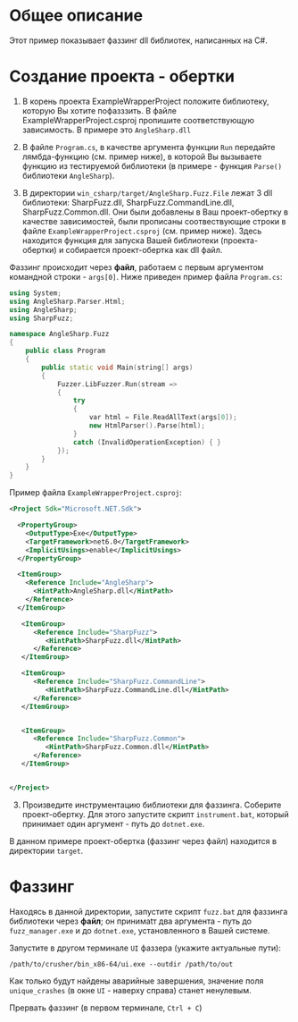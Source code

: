 # Общее описание

Этот пример показывает фаззинг dll библиотек, написанных на C#.

# Создание проекта - обертки
1. В корень проекта ExampleWrapperProject положите библиотеку, которую Вы хотите пофазззить.
   В файле ExampleWrapperProject.csproj пропишите соответствующую зависимость. В примере это `AngleSharp.dll`

2. В файле `Program.cs`, в качестве аргумента функции `Run` передайте лямбда-функцию (см. пример ниже),
   в которой Вы вызываете функцию из тестируемой библиотеки (в примере - функция `Parse()` библиотеки  `AngleSharp`).

3. В директории `win_csharp/target/AngleSharp.Fuzz.File` лежат 3 dll библиотеки: SharpFuzz.dll, SharpFuzz.CommandLine.dll,
   SharpFuzz.Common.dll. Они были добавлены в Ваш проект-обертку в качестве зависимостей, были прописаны соотвествующие
   строки в файле `ExampleWrapperProject.csproj` (см. пример ниже). Здесь находится функция для запуска Вашей библиотеки (проекта-обертки) 
   и собирается проект-обертка как dll файл.

Фаззинг происходит через **файл**, работаем с первым аргументом командной строки - `args[0]`. Ниже
приведен пример файла `Program.cs`:

```c++
using System;
using AngleSharp.Parser.Html;
using AngleSharp;
using SharpFuzz;

namespace AngleSharp.Fuzz
{
	public class Program
	{
		public static void Main(string[] args)
		{
			Fuzzer.LibFuzzer.Run(stream =>
			{
				try
				{
					var html = File.ReadAllText(args[0]);
					new HtmlParser().Parse(html);
				}
				catch (InvalidOperationException) { }
			});
		}
	}
}

```

Пример файла `ExampleWrapperProject.csproj`:

```xml
<Project Sdk="Microsoft.NET.Sdk">

  <PropertyGroup>
    <OutputType>Exe</OutputType>
    <TargetFramework>net6.0</TargetFramework>
    <ImplicitUsings>enable</ImplicitUsings>
  </PropertyGroup>

  <ItemGroup>
    <Reference Include="AngleSharp">
      <HintPath>AngleSharp.dll</HintPath>
    </Reference>
  </ItemGroup>

   <ItemGroup>
      <Reference Include="SharpFuzz">
         <HintPath>SharpFuzz.dll</HintPath>
      </Reference>
   </ItemGroup>

   <ItemGroup>
      <Reference Include="SharpFuzz.CommandLine">
         <HintPath>SharpFuzz.CommandLine.dll</HintPath>
      </Reference>
   </ItemGroup>


   <ItemGroup>
      <Reference Include="SharpFuzz.Common">
         <HintPath>SharpFuzz.Common.dll</HintPath>
      </Reference>
   </ItemGroup>


</Project>
```

3. Произведите инструментацию библиотеки для фаззинга. Соберите проект-обертку. Для этого 
запустите скрипт `instrument.bat`, который принимает один аргумент - путь до `dotnet.exe`.

В данном примере проект-обертка (фаззинг через файл) находится в директории `target`.


# Фаззинг

Находясь в данной директории, запустите скрипт `fuzz.bat` для фаззинга библиотеки через **файл**;
он принимаtт два аргумента - путь до `fuzz_manager.exe` и до `dotnet.exe`, установленного в Вашей системе.

Запустите в другом терминале `UI` фаззера (укажите актуальные пути):
```shell
/path/to/crusher/bin_x86-64/ui.exe --outdir /path/to/out
```

Как только будут найдены аварийные завершения, значение поля `unique_crashes` (в окне `UI` - наверху справа) станет ненулевым.

Прервать фаззинг (в первом терминале, `Ctrl + С`)
